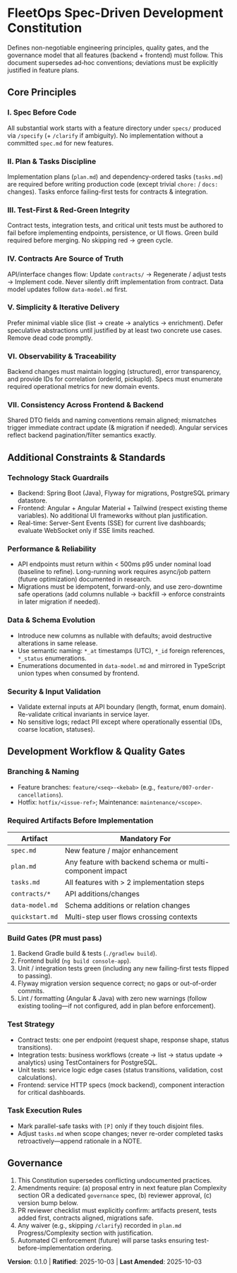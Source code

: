 # FleetOps Spec-Driven Development Constitution

Defines non-negotiable engineering principles, quality gates, and the governance model that all features (backend + frontend) must follow. This document supersedes ad‑hoc conventions; deviations must be explicitly justified in feature plans.

## Core Principles

### I. Spec Before Code
All substantial work starts with a feature directory under `specs/` produced via `/specify` (+ `/clarify` if ambiguity). No implementation without a committed `spec.md` for new features.

### II. Plan & Tasks Discipline
Implementation plans (`plan.md`) and dependency-ordered tasks (`tasks.md`) are required before writing production code (except trivial `chore:` / `docs:` changes). Tasks enforce failing-first tests for contracts & integration.

### III. Test-First & Red-Green Integrity
Contract tests, integration tests, and critical unit tests must be authored to fail before implementing endpoints, persistence, or UI flows. Green build required before merging. No skipping red → green cycle.

### IV. Contracts Are Source of Truth
API/interface changes flow: Update `contracts/` → Regenerate / adjust tests → Implement code. Never silently drift implementation from contract. Data model updates follow `data-model.md` first.

### V. Simplicity & Iterative Delivery
Prefer minimal viable slice (list → create → analytics → enrichment). Defer speculative abstractions until justified by at least two concrete use cases. Remove dead code promptly.

### VI. Observability & Traceability
Backend changes must maintain logging (structured), error transparency, and provide IDs for correlation (orderId, pickupId). Specs must enumerate required operational metrics for new domain events.

### VII. Consistency Across Frontend & Backend
Shared DTO fields and naming conventions remain aligned; mismatches trigger immediate contract update (& migration if needed). Angular services reflect backend pagination/filter semantics exactly.

## Additional Constraints & Standards

### Technology Stack Guardrails
- Backend: Spring Boot (Java), Flyway for migrations, PostgreSQL primary datastore.
- Frontend: Angular + Angular Material + Tailwind (respect existing theme variables). No additional UI frameworks without plan justification.
- Real-time: Server-Sent Events (SSE) for current live dashboards; evaluate WebSocket only if SSE limits reached.

### Performance & Reliability
- API endpoints must return within < 500ms p95 under nominal load (baseline to refine). Long-running work requires async/job pattern (future optimization) documented in research.
- Migrations must be idempotent, forward-only, and use zero-downtime safe operations (add columns nullable → backfill → enforce constraints in later migration if needed).

### Data & Schema Evolution
- Introduce new columns as nullable with defaults; avoid destructive alterations in same release.
- Use semantic naming: `*_at` timestamps (UTC), `*_id` foreign references, `*_status` enumerations.
- Enumerations documented in `data-model.md` and mirrored in TypeScript union types when consumed by frontend.

### Security & Input Validation
- Validate external inputs at API boundary (length, format, enum domain). Re-validate critical invariants in service layer.
- No sensitive logs; redact PII except where operationally essential (IDs, coarse location, statuses).

## Development Workflow & Quality Gates

### Branching & Naming
- Feature branches: `feature/<seq>-<kebab>` (e.g., `feature/007-order-cancellations`).
- Hotfix: `hotfix/<issue-ref>`; Maintenance: `maintenance/<scope>`.

### Required Artifacts Before Implementation
| Artifact | Mandatory For |
|----------|---------------|
| `spec.md` | New feature / major enhancement |
| `plan.md` | Any feature with backend schema or multi-component impact |
| `tasks.md` | All features with > 2 implementation steps |
| `contracts/*` | API additions/changes |
| `data-model.md` | Schema additions or relation changes |
| `quickstart.md` | Multi-step user flows crossing contexts |

### Build Gates (PR must pass)
1. Backend Gradle build & tests (`./gradlew build`).
2. Frontend build (`ng build console-app`).
3. Unit / integration tests green (including any new failing-first tests flipped to passing).
4. Flyway migration version sequence correct; no gaps or out-of-order commits.
5. Lint / formatting (Angular & Java) with zero new warnings (follow existing tooling—if not configured, add in plan before enforcement). 

### Test Strategy
- Contract tests: one per endpoint (request shape, response shape, status transitions). 
- Integration tests: business workflows (create → list → status update → analytics) using TestContainers for PostgreSQL.
- Unit tests: service logic edge cases (status transitions, validation, cost calculations).
- Frontend: service HTTP specs (mock backend), component interaction for critical dashboards.

### Task Execution Rules
- Mark parallel-safe tasks with `[P]` only if they touch disjoint files.
- Adjust `tasks.md` when scope changes; never re-order completed tasks retroactively—append rationale in a NOTE.

## Governance

1. This Constitution supersedes conflicting undocumented practices. 
2. Amendments require: (a) proposal entry in next feature plan Complexity section OR a dedicated `governance` spec, (b) reviewer approval, (c) version bump below.
3. PR reviewer checklist must explicitly confirm: artifacts present, tests added first, contracts aligned, migrations safe.
4. Any waiver (e.g., skipping `/clarify`) recorded in `plan.md` Progress/Complexity section with justification.
5. Automated CI enforcement (future) will parse tasks ensuring test-before-implementation ordering.

**Version**: 0.1.0 | **Ratified**: 2025-10-03 | **Last Amended**: 2025-10-03
